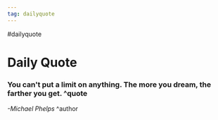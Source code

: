 ```yaml
---
tag: dailyquote
---
```


#dailyquote

# Daily Quote

### You can't put a limit on anything. The more you dream, the farther you get. ^quote
*-Michael Phelps* ^author
